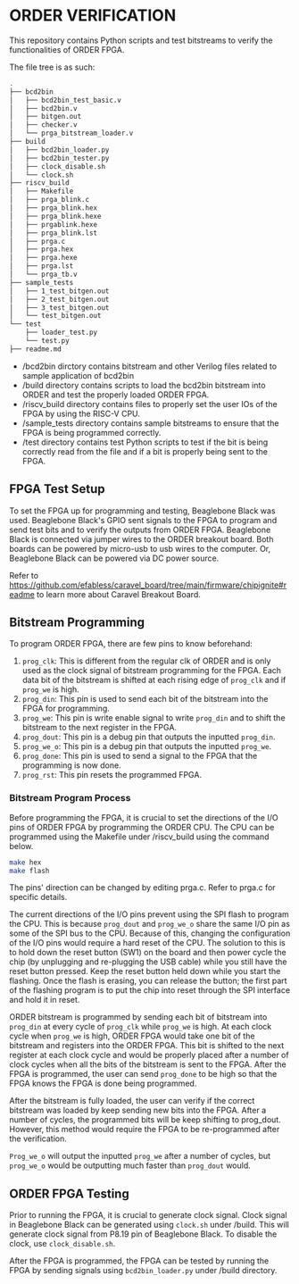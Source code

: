 # ORDER VERIFICATION
This repository contains Python scripts and test bitstreams to verify the functionalities of ORDER FPGA.

The file tree is as such: 
```bash
.
├── bcd2bin
│   ├── bcd2bin_test_basic.v
│   ├── bcd2bin.v
│   ├── bitgen.out
│   ├── checker.v
│   └── prga_bitstream_loader.v
├── build
│   ├── bcd2bin_loader.py
│   ├── bcd2bin_tester.py
│   ├── clock_disable.sh
│   └── clock.sh
├── riscv_build
│   ├── Makefile
│   ├── prga_blink.c
│   ├── prga_blink.hex
│   ├── prga_blink.hexe
│   ├── prgablink.hexe
│   ├── prga_blink.lst
│   ├── prga.c
│   ├── prga.hex
│   ├── prga.hexe
│   ├── prga.lst
│   └── prga_tb.v
├── sample_tests
│   ├── 1_test_bitgen.out
│   ├── 2_test_bitgen.out
│   ├── 3_test_bitgen.out
│   └── test_bitgen.out
└── test
    ├── loader_test.py
    └── test.py
├── readme.md
```
- /bcd2bin dirctory contains bitstream and other Verilog files related to sample application of bcd2bin
- /build directory contains scripts to load the bcd2bin bitstream into ORDER and test the properly loaded ORDER FPGA.
- /riscv_build directory contains files to properly set the user IOs of the FPGA by using the RISC-V CPU. 
- /sample_tests directory contains sample bitstreams to ensure that the FPGA is being programmed correctly.
- /test directory contains test Python scripts to test if the bit is being correctly read from the file and if a bit is properly being sent to the FPGA.

## FPGA Test Setup
To set the FPGA up for programming and testing, Beaglebone Black was used. Beaglebone Black's GPIO sent signals to the FPGA to program and send test bits and to verify the outputs from ORDER FPGA. Beaglebone Black is connected via jumper wires to the ORDER breakout board. Both boards can be powered by micro-usb to usb wires to the computer. Or, Beaglebone Black can be powered via DC power source. 

Refer to https://github.com/efabless/caravel_board/tree/main/firmware/chipignite#readme
to learn more about Caravel Breakout Board.

## Bitstream Programming
To program ORDER FPGA, there are few pins to know beforehand:
1. `prog_clk`:  This is different from the regular clk of ORDER and is only used as the clock signal of bitstream programming for the FPGA. 
                Each data bit of the bitstream is shifted at each rising edge of `prog_clk` and if `prog_we` is high.
2. `prog_din`:  This pin is used to send each bit of the bitstream into the FPGA for programming. 
3. `prog_we`:   This pin is write enable signal to write `prog_din` and to shift the bitstream to the next register in the FPGA. 
4. `prog_dout`: This pin is a debug pin that outputs the inputted `prog_din`.
5. `prog_we_o`: This pin is a debug pin that outputs the inputted `prog_we`.
6. `prog_done`: This pin is used to send a signal to the FPGA that the programming is now done. 
7. `prog_rst`:  This pin resets the programmed FPGA.

### Bitstream Program Process
Before programming the FPGA, it is crucial to set the directions of the I/O pins of ORDER FPGA by programming the ORDER CPU.
The CPU can be programmed using the Makefile under /riscv_build using the command below.

```bash
make hex
make flash
```

The pins' direction can be changed by editing prga.c. Refer to prga.c for specific details. 

The current directions of the I/O pins prevent using the SPI flash to program the CPU. This is because `prog_dout` and `prog_we_o` share the same I/O pin as some of the SPI bus to the CPU. Because of this, changing the configuration of the I/O pins would require a hard reset of the CPU. The solution to this is to hold down the reset button (SW1) on the board and then power cycle the chip (by unplugging and re-plugging the USB cable) while you still have the reset button pressed.  Keep the reset button held down while you start the flashing. Once the flash is erasing, you can release the button; the first part of the flashing program is to put the chip into reset through the SPI interface and hold it in reset.

ORDER bitstream is programmed by sending each bit of bitstream into `prog_din` at every cycle of `prog_clk` while `prog_we` is high. 
At each clock cycle when `prog_we` is high, ORDER FPGA would take one bit of the bitstream and registers into the ORDER FPGA.
This bit is shifted to the next register at each clock cycle and would be properly placed after a number of clock cycles when 
all the bits of the bitstream is sent to the FPGA. After the FPGA is programmed, the user can send `prog_done` to be high so that the
FPGA knows the FPGA is done being programmed. 

After the bitstream is fully loaded, the user can verify if the correct bitstream was loaded by keep sending new bits into the 
FPGA. After a number of cycles, the programmed bits will be keep shifting to prog_dout. However, this method would require the FPGA
to be re-programmed after the verification.

`Prog_we_o` will output the inputted `prog_we` after a number of cycles, but `prog_we_o` would be outputting much faster than `prog_dout` would. 

## ORDER FPGA Testing

Prior to running the FPGA, it is crucial to generate clock signal. Clock signal in Beaglebone Black can be generated using `clock.sh` under /build. This will generate clock signal from P8.19 pin of Beaglebone Black. To disable the clock, use `clock_disable.sh`.

After the FPGA is programmed, the FPGA can be tested by running the FPGA by sending signals using `bcd2bin_loader.py` under /build directory. 